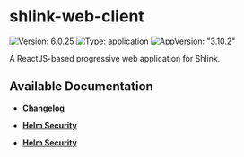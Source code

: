 # shlink-web-client

![Version: 6.0.25](https://img.shields.io/badge/Version-6.0.25-informational?style=flat-square) ![Type: application](https://img.shields.io/badge/Type-application-informational?style=flat-square) ![AppVersion: "3.10.2"](https://img.shields.io/badge/AppVersion-"3.10.2"-informational?style=flat-square)

A ReactJS-based progressive web application for Shlink.

## Available Documentation

- [**Changelog**](CHANGELOG)

- [**Helm Security**](container-security)

- [**Helm Security**](helm-security)


